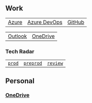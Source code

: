 <!-- # Welcome -->

<!-- --- -->

## Work

<!-- ### <a href="https://portal.azure.com" target="_blank">Azure</a> -->

<!-- ### <a href="https://dev.azure.com/AVEVA-VSTS" target="_blank">Azure DevOps</a> -->

<!-- ### <a href="https://github.com/enterprises/aveva" target="_blank">GitHub</a> -->

|                                                              |                                                                             |                                                                           |
| -----------------------------------------------------------: | :-------------------------------------------------------------------------: | :------------------------------------------------------------------------ |
| <a href="https://portal.azure.com" target="_blank">Azure</a> | <a href="https://dev.azure.com/AVEVA-VSTS" target="_blank">Azure DevOps</a> | <a href="https://github.com/enterprises/aveva" target="_blank">GitHub</a> |

<!-- ### <a href="https://outlook.office.com" target="_blank">Outlook</a> -->

<!-- ### <a href="https://aveva-my.sharepoint.com" target="_blank">OneDrive</a> -->

|                                                                  |                                                                         |
| ---------------------------------------------------------------: | :---------------------------------------------------------------------- |
| <a href="https://outlook.office.com" target="_blank">Outlook</a> | <a href="https://aveva-my.sharepoint.com" target="\_blank">OneDrive</a> |

<!-- ### Tech Radar - <a href="https://ashy-water-00da7b803.5.azurestaticapps.net" target="_blank">`prod`</a> | <a href="https://ashy-water-00da7b803-preprod.westeurope.5.azurestaticapps.net" target="_blank">`preprod`</a> | <a href="https://ashy-water-00da7b803-review.westeurope.5.azurestaticapps.net" target="_blank">`review`</a> -->

### Tech Radar

|                                                                                         |                                                                                                               |                                                                                                             |
| --------------------------------------------------------------------------------------: | :-----------------------------------------------------------------------------------------------------------: | :---------------------------------------------------------------------------------------------------------- |
| <a href="https://ashy-water-00da7b803.5.azurestaticapps.net" target="_blank">`prod`</a> | <a href="https://ashy-water-00da7b803-preprod.westeurope.5.azurestaticapps.net" target="_blank">`preprod`</a> | <a href="https://ashy-water-00da7b803-review.westeurope.5.azurestaticapps.net" target="_blank">`review`</a> |

## Personal

### <a href="https://onedrive.live.com" target="_blank">OneDrive</a>
